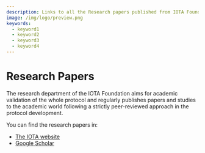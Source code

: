 ```yaml
---
description: Links to all the Research papers published from IOTA Foundation Researchers.
image: /img/logo/preview.png
keywords:
  - keyword1
  - keyword2
  - keyword3
  - keyword4
---
```


# Research Papers

The research department of the IOTA Foundation aims for academic validation of the whole protocol and regularly publishes papers and studies to the academic world following a strictly peer-reviewed approach in the protocol development.

You can find the research papers in:

- [The IOTA website](https://www.iota.org/foundation/research-papers)
- [Google Scholar](https://scholar.google.com/citations?user=_ZIH81gAAAAJ&hl=en)
